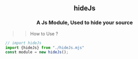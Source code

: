 <h2 align="center">hideJs</h2>
<h3 align="center">A Js Module, Used to hide your source</h3>

>> How to Use ?

```js
// import hideJs
import {hideJs} from "./hideJs.mjs"
const module = new hideJs();
```
